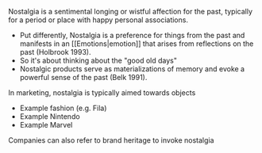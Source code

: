 Nostalgia is a sentimental longing or wistful affection for the past, typically for a period or place with happy personal associations.
- Put differently, Nostalgia is a preference for things from the past and manifests in an [[Emotions|emotion]] that arises from reflections on the past (Holbrook 1993).  
- So it's about thinking about the "good old days"
- Nostalgic products serve as materializations of memory and evoke a powerful sense of the past (Belk 1991).  

In marketing, nostalgia is typically aimed towards objects
- Example fashion (e.g. Fila)
- Example Nintendo
- Example Marvel

Companies can also refer to brand heritage to invoke nostalgia


